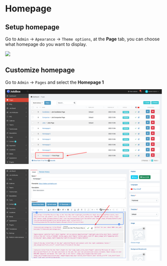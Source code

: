 # Homepage

## Setup homepage

Go to `Admin` -> `Apearance` -> `Theme options`,  at the **Page** tab, you can choose what homepage do you want to display.

![](../images/homepage-setup.png)

## Customize homepage

Go to `Admin` -> `Pages` and select the **Homepage 1**

![](images/homepage-customize-1.png)

![](images/homepage-customize-2.png)
